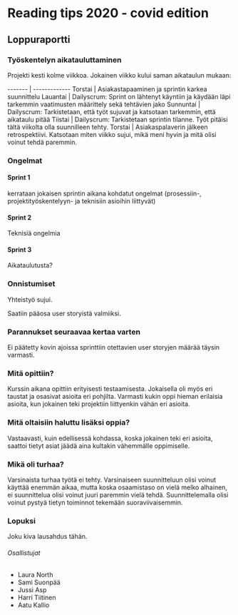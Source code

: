# Reading tips 2020 - covid edition

## Loppuraportti

### Työskentelyn aikatauluttaminen

Projekti kesti kolme viikkoa. Jokainen viikko kului saman aikataulun mukaan:

------- | -------------
Torstai | Asiakastapaaminen ja sprintin karkea suunnittelu
Lauantai | Dailyscrum: Sprint on lähtenyt käyntiin ja käydään läpi tarkemmin vaatimusten määrittely sekä tehtävien jako
Sunnuntai | Dailyscrum: Tarkistetaan, että työt sujuvat ja katsotaan tarkemmin, että aikataulu pitää
Tiistai | Dailyscrum: Tarkistetaan sprintin tilanne. Työt pitäisi tältä viikolta olla suunnilleen tehty.
Torstai | Asiakaspalaverin jälkeen retrospektiivi. Katsotaan miten viikko sujui, mikä meni hyvin ja mitä olisi voinut tehdä paremmin.


### Ongelmat

#### Sprint 1

kerrataan jokaisen sprintin aikana kohdatut ongelmat (prosessiin-, projektityöskentelyyn- ja teknisiin asioihin liittyvät)

#### Sprint 2

Teknisiä ongelmia

#### Sprint 3

Aikataulutusta?

### Onnistumiset

Yhteistyö sujui.

Saatiin pääosa user storyistä valmiiksi.

### Parannukset seuraavaa kertaa varten

Ei päätetty kovin ajoissa sprinttiin otettavien user storyjen määrää täysin varmasti.

### Mitä opittiin?

Kurssin aikana opittiin erityisesti testaamisesta. Jokaisella oli myös eri taustat ja osasivat asioita eri pohjilta. Varmasti kukin oppi hieman erilaisia asioita, kun jokainen teki projektiin liittyenkin vähän eri asioita.

### Mitä oltaisiin haluttu lisäksi oppia?

Vastaavasti, kuin edellisessä kohdassa, koska jokainen teki eri asioita, saattoi tietyt asiat jäädä aina kultakin vähemmälle oppimiselle.

### Mikä oli turhaa?

Varsinaista turhaa työtä ei tehty. Varsinaiseen suunnitteluun olisi voinut käyttää enemmän aikaa, mutta koska osaamistaso on vielä melko alhainen, ei suunnittelua olisi voinut juuri paremmin vielä tehdä. Suunnittelemalla olisi voinut pystyä tietyn toiminnot tekemään suoraviivaisemmin.

### Lopuksi

Joku kiva lausahdus tähän.

###### Osallistujat
* Laura North
* Sami Suonpää
* Jussi Asp
* Harri Tiitinen
* Aatu Kallio

